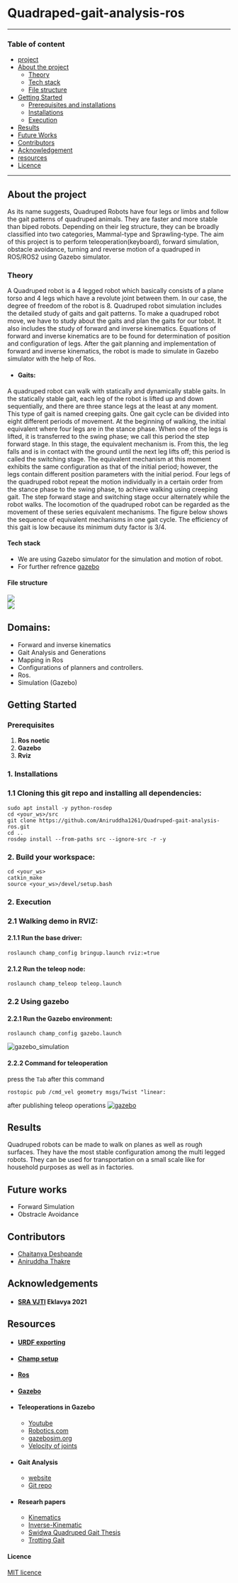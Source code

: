 # Quadraped-gait-analysis-ros
---

### Table of content
- [project]()
- [About the project](#about-the-project)
    - [Theory](#theory)
    - [Tech stack](#tech-stack)
    - [File structure](#file-structure) 
- [Getting Started](#getting-started)
   - [Prerequisites and installations](#prerequisites)
   - [Installations](#1-installations)
   - [Execution](#2-execution)
- [Results](#results)
- [Future Works](#future-works)
- [Contributors](#contributors)
- [Acknowledgement](#acknowledgements)
- [resources](#resources)
- [Licence](#licence)
---
## About the project
As its name suggests, Quadruped Robots have four legs or limbs and follow the gait patterns of quadruped animals. They are faster and more stable than biped robots. Depending on their leg structure, they can be broadly classified into two categories, Mammal-type and Sprawling-type.
The aim of this project is to perform teleoperation(keyboard), forward simulation, obstacle avoidance, turning and reverse motion of a quadruped in ROS/ROS2 using Gazebo simulator.
### Theory
   A Quadruped robot is a 4 legged robot which basically consists of a plane torso and 4 legs which have a revolute joint between them. In our case, the degree of freedom of the robot is 8. Quadruped robot simulation includes the detailed study of gaits and gait patterns. To make a quadruped robot move, we have to study about the gaits and plan the gaits for our tobot. It also includes the study of forward and inverse kinematics. Equations of forward and inverse kinematics are to be found for determination of position and configuration of legs. After the gait planning and implementation of forward and inverse kinematics, the robot is made to simulate in Gazebo simulator with the help of Ros.  
- #### Gaits:  
A quadruped robot can walk with statically and dynamically stable gaits. In the statically stable gait, each leg of the robot is lifted up and down sequentially, and there are three stance legs at the least at any moment. This type of gait is named creeping gaits. One gait cycle can be divided into eight different periods of movement. At the beginning of walking, the initial equivalent where four legs are in the stance phase. When one of the legs is lifted, it is transferred to the swing phase; we call this period the step forward stage. In this stage, the equivalent mechanism is. From this, the leg falls and is in contact with the ground until the next leg lifts off; this period is called the switching stage. The equivalent mechanism at this moment exhibits the same configuration as that of the initial period; however, the legs contain different position parameters with the initial period. Four legs of the quadruped robot repeat the motion individually in a certain order from the stance phase to the swing phase, to achieve walking using creeping gait. The step forward stage and switching stage occur alternately while the robot walks. The locomotion of the quadruped robot can be regarded as the movement of these series equivalent mechanisms. The figure below shows the sequence of equivalent mechanisms in one gait cycle. The efficiency of this gait is low because its minimum duty factor is 3/4.
#### Tech stack
 - We are using Gazebo simulator for the simulation and motion of robot.
 - For further refrence [gazebo](http://gazebosim.org/)
#### File structure 
 ![](https://github.com/Aniruddha1261/Quadruped-gait-analysis-ros/blob/9f77b1ad9f48fbf106736620f9b0c5b711b95bee/img%20and%20video%20after%20teleop/Tree1.PNG)  
 ![](https://github.com/Aniruddha1261/Quadruped-gait-analysis-ros/blob/9f77b1ad9f48fbf106736620f9b0c5b711b95bee/img%20and%20video%20after%20teleop/Tree2.PNG)

    
## Domains:
- Forward and inverse kinematics 
- Gait Analysis and Generations
- Mapping in Ros
- Configurations of planners and controllers.
- Ros.
- Simulation (Gazebo)

## Getting Started
### Prerequisites
1. **Ros noetic**
2. **Gazebo**
3. **Rviz**
### 1. Installations

   ### 1.1 Cloning this git repo and installing all dependencies:
     
    sudo apt install -y python-rosdep
    cd <your_ws>/src
    git clone https://github.com/Aniruddha1261/Quadruped-gait-analysis-ros.git
    cd ..
    rosdep install --from-paths src --ignore-src -r -y
  
 ###  2. Build your workspace: 
    cd <your_ws>
    catkin_make
    source <your_ws>/devel/setup.bash


### 2. Execution
   ### 2.1 Walking demo in RVIZ:

#### 2.1.1 Run the base driver:

    roslaunch champ_config bringup.launch rviz:=true

#### 2.1.2 Run the teleop node:

    roslaunch champ_teleop teleop.launch

### 2.2 Using gazebo
#### 2.2.1 Run the Gazebo environment:

    roslaunch champ_config gazebo.launch 
![gazebo_simulation](https://github.com/Aniruddha1261/Quadruped-gait-analysis-ros/blob/f9d751f21d9cd5b621717ff34094627b9a2b8f81/img%20and%20video%20after%20teleop/Screenshot%20from%202021-10-22%2013-53-54.png)

#### 2.2.2 Command for teleoperation
press the ```Tab``` after this command  

    rostopic pub /cmd_vel geometry msgs/Twist "linear:
after publishing teleop operations
[![gazebo](https://github.com/Aniruddha1261/Quadruped-gait-analysis-ros/blob/c9000ade081c764ac754a5674df05f3f84206f62/img%20and%20video%20after%20teleop/video%20preview.PNG)](https://drive.google.com/file/d/1nYsU7giKNVJ5WPJzR45nCuP3_TpXaq0G/view?usp=sharing)
## Results 
Quadruped robots can be made to walk on planes as well as rough surfaces. They have the most stable configuration among the multi legged robots.
They can be used for transportation on a small scale like for household purposes as well as in factories.
## Future works
- Forward Simulation
- Obstracle Avoidance
## Contributors
- [Chaitanya Deshpande](https://github.com/ChaitanyaSRA)
- [Aniruddha Thakre](https://github.com/Aniruddha1261)
## Acknowledgements 
- #### [SRA VJTI](https://sravjti.in/) Eklavya 2021
## Resources

- #### [URDF exporting](https://youtu.be/T7X_p_KMwus)
- #### [Champ setup](https://github.com/chvmp/champ_teleop)
- #### [Ros](https://www.ros.org/)
- #### [Gazebo](http://gazebosim.org/)
- #### Teleoperations in Gazebo
   - [Youtube](https://www.youtube.com/watch?v=ufYxkNnEFYw)
   - [Robotics.com](https://www.generationrobots.com/blog/en/robotic-simulation-scenarios-with-gazebo-and-ros/)
   - [gazebosim.org](http://gazebosim.org/tutorials?tut=set_velocity)
   - [Velocity of joints](https://youtube.com/playlist?list=PLK0b4e05Lnzah3QAIsdb0JxAY21YypdZl)
- #### Gait Analysis
   - [website](https://cjme.springeropen.com/articles/10.1186/s10033-019-0321-2)
   - [Git repo](https://github.com/chaitravi-ce/Eklavya-QuadrupedMotionSimulation)
- #### Researh papers
   - [Kinematics](https://github.com/Aniruddha1261/Quadruped-gait-analysis-ros/blob/c4bb1e4bbac1265e0eeed3668f1c279e53175240/Resources/4c1fa16c13baef9e3102007eb48ca039-1.pdf)
   - [Inverse-Kinematic](https://github.com/Aniruddha1261/Quadruped-gait-analysis-ros/blob/c4bb1e4bbac1265e0eeed3668f1c279e53175240/Resources/Inverse-Kinematic-Analysis-Of-A-Quadruped-Robot.pdf)
   - [Swidwa Quadruped Gait Thesis](https://github.com/Aniruddha1261/Quadruped-gait-analysis-ros/blob/c4bb1e4bbac1265e0eeed3668f1c279e53175240/Resources/Swidwa_Quadruped_Gait_Thesis-2.pdf)
   - [Trotting Gait](https://github.com/Aniruddha1261/Quadruped-gait-analysis-ros/blob/c4bb1e4bbac1265e0eeed3668f1c279e53175240/Resources/TrottingGaitPlanningandImplementationforaLittleQuadrupedRobot.pdf)
#### Licence
[MIT licence](https://opensource.org/licenses/MIT)
